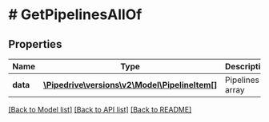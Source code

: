 # # GetPipelinesAllOf

## Properties

Name | Type | Description | Notes
------------ | ------------- | ------------- | -------------
**data** | [**\Pipedrive\versions\v2\Model\PipelineItem[]**](PipelineItem.md) | Pipelines array | [optional]

[[Back to Model list]](../../README.md#models) [[Back to API list]](../../README.md#endpoints) [[Back to README]](../../README.md)
